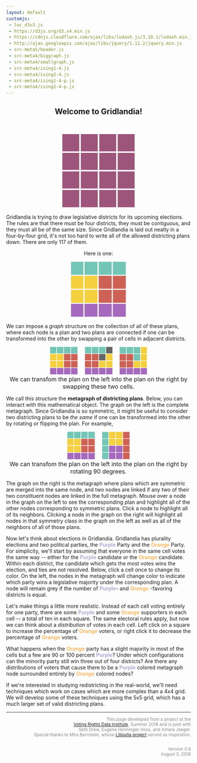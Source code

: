 ```yaml
---
layout: default
customjs:
 - loc_d3v3.js
 - https://d3js.org/d3.v4.min.js
 - https://cdnjs.cloudflare.com/ajax/libs/lodash.js/3.10.1/lodash.min.js
 - http://ajax.googleapis.com/ajax/libs/jquery/1.11.2/jquery.min.js
 - src-meta5/header.js
 - src-meta4/biggraph.js
 - src-meta4/smallgraph.js
 - src-meta4/ising1-4.js
 - src-meta4/ising2-4.js
 - src-meta4/ising1-4-p.js
 - src-meta4/ising2-4-p.js
---
```





<style>


.previous {
    background-color: #f1f1f1;
    color: black;
}

.next {
    background-color: #f1f1f1;
    color: black;
}

.round {
    border-radius: 50%;
}
</style>





















<!-- <p style="margin:0;padding:0;font-size:70px;letter-spacing:-14px;line-height:50px;width:300px;float:left;justify:center;">
<span style="color:#660339">&#9724;</span> <span style="color:#660339">&#9724;</span> <span style="color:#660339">&#9724;</span> <span style="color:#660339">&#9724;</span> <span style="color:#660339">&#9724;</span> <br/> <span style="color:#660339">&#9724;</span> <span style="color:#660339">&#9724;</span> <span style="color:#660339">&#9724;</span> <span style="color:#660339">&#9724;</span> <span style="color:#660339">&#9724;</span> <br/> <span style="color:#660339">&#9724;</span> <span style="color:#660339">&#9724;</span> <span style="color:#660339">&#9724;</span> <span style="color:#660339">&#9724;</span> <span style="color:#660339">&#9724;</span> <br/> <span style="color:#660339">&#9724;</span> <span style="color:#660339">&#9724;</span> <span style="color:#660339">&#9724;</span> <span style="color:#660339">&#9724;</span> <span style="color:#660339">&#9724;</span> <br/> <span style="color:#660339">&#9724;</span> <span style="color:#660339">&#9724;</span> <span style="color:#660339">&#9724;</span> <span style="color:#660339">&#9724;</span> <span style="color:#660339">&#9724;</span> </p>
<br/><br/> -->




<center>
<h2> Welcome to Gridlandia!</h2>
<br/>
<p align="center">
  <img width="200"  src="imgs/blankgrid.png?raw=true"> <br />
</p>
</center>



Gridlandia is trying to draw legislative districts for its upcoming elections.  The rules are that there must be four districts, they must be contiguous, and they must all be of the same size.  Since Gridlandia is laid out neatly in a four-by-four grid, it's not too hard to write all of the allowed districting plans down.  There are only 117 of them.  
<center>
Here is one:
<p align="center">
  <img width="150"  src="imgs/fillgrid.png?raw=true"> <br />
</p>

</center>

We can impose a *graph* structure on the collection of all of these plans, where each node is a plan and two plans are connected if one can be transformed into the other by swapping a pair of cells in adjacent districts.

<p style="text-align:center;"> <img width="75"  src="imgs/fillgrid.png?raw=true">&nbsp; &nbsp;&nbsp;&nbsp;<img width="75"  src="imgs/showswapgrid.png?raw=true"> &nbsp;&nbsp;&nbsp;&nbsp;<img width="75"  src="imgs/swapgrid.png?raw=true"> <br/>
	<font size="3"> We can transfom the plan on the left into the plan on the right by swapping these two cells. </font>

</p>

We call this structure the **metagraph of districting plans**.  Below, you can interact with this mathematical object.  The graph on the left is the complete metagraph.  Since Gridlandia is so symmetric, it might be useful to consider two districting plans to be *the same* if one can be transformed into the other by rotating or flipping the plan.  For example,

<p style="text-align:center"> <img width="75"  src="imgs/fillgrid.png?raw=true">&nbsp;&nbsp;&nbsp;&nbsp; <img width="75"  src="imgs/rotgrid.png?raw=true"><br/>
	<font size="3"> We can transfom the plan on the left into the plan on the right by rotating 90 degrees. </font>

</p>

The graph on the right is the metagraph where plans which are symmetric are merged into the same node, and two nodes are linked if any two of their two constituent nodes are linked in the full metagraph.  Mouse over a node in the graph on the left to see the corresponding plan and highlight all of the other nodes corresponding to symmetric plans.  Click a node to highlight all of its neighbors.  Clicking a node in the graph on the right will highlight all nodes in that symmetry class in the graph on the left as well as all of the neighbors of all of those plans.


<div id="chart1" style="width:100% text-align:left"></div>

Now let's think about elections in Gridlandia.  Gridlandia has plurality elections and two political parties, the <span style="color:#b2abd2"> **Purple** </span> Party and the <span style="color:#fdb863"> **Orange** </span>
 Party.  For simplicity, we'll start by assuming that everyone in the same cell votes the same way -- either for the <span style="color:#b2abd2"> **Purple** </span> candidate or the <span style="color:#fdb863"> **Orange** </span>
 candidate.  Within each district, the candidate which gets the most votes wins the election, and ties are not resolved.  Below, click a cell once to change its color.  On the left, the nodes in the metagraph will change color to indicate which party wins a legislative majority under the corresponding plan.  A node will remain grey if the number of <span style="color:#b2abd2"> <b>Purple</b></span>- and <span style="color:#fdb863"><b>Orange</b></span>
-favoring districts is equal.


<div id="chart2" style="width:100% text-align:left"></div>


Let's make things a little more realistic.  Instead of each cell voting entirely for one party, there are some <span style="color:#b2abd2"> **Purple** </span> and some <span style="color:#fdb863"> **Orange** </span>
 supporters in each cell -- a total of ten in each square.  The same electoral rules apply, but now we can think about a *distribution* of votes in each cell.  Left click on a square to increase the percentage of <span style="color:#fdb863"> **Orange** </span>
 voters, or right click it to decrease the percentage of <span style="color:#fdb863"> **Orange** </span> voters.  

 What happens when the <span style="color:#fdb863"> **Orange** </span> party has a slight majority in most of the cells but a few are 90 or 100 percent <span style="color:#b2abd2"> <b>Purple</b></span>?  Under which configurations can the minority party still win three out of four districts?  Are there any distributions of voters that cause there to be a <span style="color:#b2abd2"> **Purple** </span> colored metagraph node surrounded entirely by <span style="color:#fdb863"> **Orange** </span> colored nodes?


<div id="chart3" style="width:100% text-align:left"></div>


If we're interested in studying redistricting in the real-world, we'll need techniques which work on cases which are more complex than a 4x4 grid.  We will develop some of these techniques using the 5x5 grid, which has a much larger set of valid districting plans.




<!-- <p style="text-align:left;">
<span style="float:right;"><a href="./metagrid-2" class="next" style="padding: 10px 20px"> Check out the 5x5 analysis &raquo;</a></span>


</p>

<br/> -->





<div style="text-align:right; color:#888888;line-height:14px" width="100%"><small>
<hr style="width:100%">

This page developed from a project at the <br/>
<a href="http://gerrydata.org">Voting Rights Data Institute</a>,
Summer 2018 and is joint with <br/>
Seth Drew, Eugene Henninger-Voss, and Amara Jaeger. <br/>
Special thanks to Mira Bernstein, whose <a href="https://docs.google.com/spreadsheets/d/1U8XXRwwJ3zLLu9Xx-xsrePBFsCXkYYFj_MB4t-ZaZ4k/edit#gid=2131508220">Liliputia project</a> served as inspiration.
<br/><br/>

Version 0.9 <br/>
August 5, 2018 <br/>


</small>
</div>
